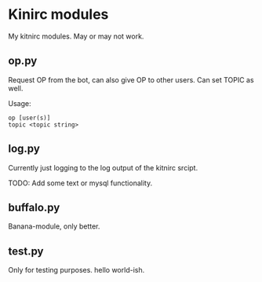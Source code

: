 # Kinirc modules
My kitnirc modules. May or may not work.


## op.py
Request OP from the bot, can also give OP to other users. Can set TOPIC as well.

Usage:
```
op [user(s)]
topic <topic string>
```


## log.py
Currently just logging to the log output of the kitnirc srcipt.

TODO: Add some text or mysql functionality.


## buffalo.py
Banana-module, only better.


## test.py
Only for testing purposes. hello world-ish.
